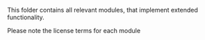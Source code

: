 This folder contains all relevant modules, that implement extended functionality.

Please note the license terms for each module
